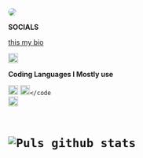 <img src="https://media.discordapp.net/attachments/770629107389038593/770697987252289596/tenor_1.gif" style="border-radius: 75%;">

**SOCIALS**

 <a href="https://discord.bio/p/Puls">this my bio</a>

<code><img height="20" src="https://user-images.githubusercontent.com/71470681/96876612-aac16780-1446-11eb-89c5-07799ed85ccd.png"></code>

**Coding Languages I Mostly use**

<code><img height="20" src="https://user-images.githubusercontent.com/71470681/96875385-27ebdd00-1445-11eb-884c-472ce5f82732.png"></code>
<code><img height="20" src="https://user-images.githubusercontent.com/71470681/97336590-9077f700-1855-11eb-983a-8b1f1a22a0c6.jpg"></code
<code><img height="20" src="https://user-images.githubusercontent.com/71470681/97337455-b0f48100-1856-11eb-8249-7704ccd1648e.jpg"></code>

# ![Puls github stats](https://github-readme-stats.vercel.app/api?username=Puls1337&show_icons=true&theme=tokyonight)

